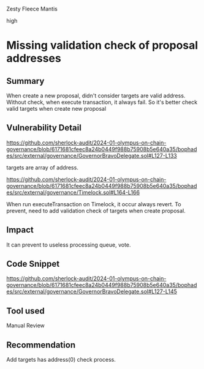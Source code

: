 Zesty Fleece Mantis

high

# Missing validation check of proposal addresses

## Summary

When create a new proposal, didn't consider targets are valid address. Without check, when execute transaction, it always fail. So it's better check valid targets when create new proposal

## Vulnerability Detail

https://github.com/sherlock-audit/2024-01-olympus-on-chain-governance/blob/6171681cfeec8a24b0449f988b75908b5e640a35/bophades/src/external/governance/GovernorBravoDelegate.sol#L127-L133

targets are array of address. 

https://github.com/sherlock-audit/2024-01-olympus-on-chain-governance/blob/6171681cfeec8a24b0449f988b75908b5e640a35/bophades/src/external/governance/Timelock.sol#L164-L166

When run executeTransaction on Timelock, it occur always revert. To prevent, need to add validation check of targets when create proposal.

## Impact

It can prevent to useless processing queue, vote.

## Code Snippet

https://github.com/sherlock-audit/2024-01-olympus-on-chain-governance/blob/6171681cfeec8a24b0449f988b75908b5e640a35/bophades/src/external/governance/GovernorBravoDelegate.sol#L127-L145

## Tool used

Manual Review

## Recommendation
Add targets has address(0) check process.